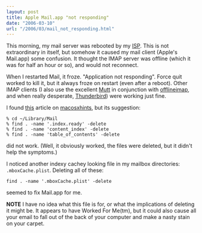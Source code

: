 ```yaml
---
layout: post
title: Apple Mail.app "not responding"
date: "2006-03-10"
url: "/2006/03/mail_not_responding.html"
---
```


This morning, my mail server was rebooted by my 
[ISP](http://rimuhosting.com/). This is not extraordinary in itself,
but somehow it caused my mail client (Apple's Mail.app) some
confusion. It thought the IMAP server was offline (which it was for
half an hour or so), and would not reconnect.

When I restarted Mail, it froze. "Application not responding". Force
quit worked to kill it, but it always froze on restart (even after a
reboot). Other IMAP clients (I also use the excellent [Mutt][] in
conjunction with [offlineimap][], and when really desperate,
[Thunderbird][]) were working just fine.

I found [this][1] article on [macosxhints][], but its suggestion:

    % cd ~/Library/Mail
    % find . -name '.index.ready' -delete
    % find . -name 'content_index' -delete
    % find . -name 'table_of_contents' -delete

did not work. (Well, it obviously worked, the files were deleted, but
it didn't help the symptoms.)

I noticed another indexy cachey looking file in my mailbox
directories: `.mboxCache.plist`. Deleting all of these:

    find . -name '.mboxCache.plist' -delete

seemed to fix Mail.app for me.

**NOTE** I have no idea what this file is for, or what the
implications of deleting it might be. It appears to have Worked For
Me(tm), but it could also cause all your email to fall out of the back
of your computer and make a nasty stain on your carpet.

[Mutt]: http://www.mutt.org/
[offlineimap]: http://quux.org/devel/offlineimap
[Thunderbird]: http://www.mozilla.org/products/thunderbird/
[1]: http://www.macosxhints.com/article.php?story=20040729192248562
[macosxhints]: http://www.macosxhints.com/
